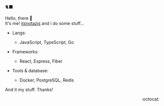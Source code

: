 🐈‍⬛  

Hello, there 👋  
It's me! [itsnotazis](https://github.com/itsnotazis) and i do some stuff...

- Langs:
  - JavaScript, TypeScript, Go

- Frameworks:
  - React, Express, Fiber

- Tools & database:
  - Docker, PostgreSQL, Redis


And it my stuff. Thanks!  

<p align="right">:octocat:</p>
